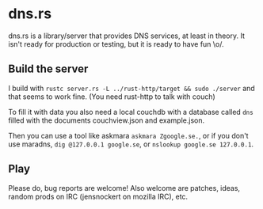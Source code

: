 # dns.rs #

dns.rs is a library/server that provides DNS services, at least in theory. It isn't ready for production or testing, but it is ready to have fun \o/.

## Build the server ##

I build with `rustc server.rs -L ../rust-http/target && sudo ./server` and that seems to work fine. (You need rust-http to talk with couch)

To fill it with data you also need a local couchdb with a database called `dns` filled with the documents couchview.json and example.json.

Then you can use a tool like askmara `askmara Zgoogle.se.`, or if you don't use maradns, `dig @127.0.0.1 google.se`, or `nslookup google.se 127.0.0.1`.

## Play ##

Please do, bug reports are welcome! Also welcome are patches, ideas, random prods on IRC (jensnockert on mozilla IRC), etc.